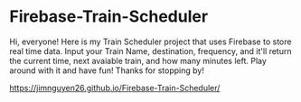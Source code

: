 # Firebase-Train-Scheduler

Hi, everyone! Here is my Train Scheduler project that uses Firebase to store real time data. Input your Train Name, destination, 
frequency, and it'll return the current time, next avaiable train, and how many minutes left. Play around with it and have fun! Thanks
for stopping by!

https://jimnguyen26.github.io/Firebase-Train-Scheduler/
